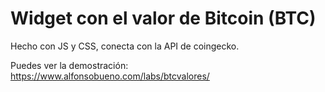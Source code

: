 # Widget con el valor de Bitcoin (BTC)

Hecho con JS y CSS, conecta con la API de coingecko.

Puedes ver la demostración: 
https://www.alfonsobueno.com/labs/btcvalores/
